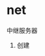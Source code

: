 <!--
 * @Description: 
 * @Author: oliver
 * @version: 
 * @Date: 2023-12-26 20:47:32
 * @LastEditors: oliver
 * @LastEditTime: 2024-02-23 21:57:21
-->
# net
中继服务器
1. 创建

